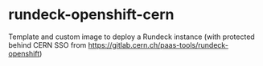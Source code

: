 # rundeck-openshift-cern
Template and custom image to deploy a Rundeck instance (with protected behind CERN SSO from https://gitlab.cern.ch/paas-tools/rundeck-openshift)
